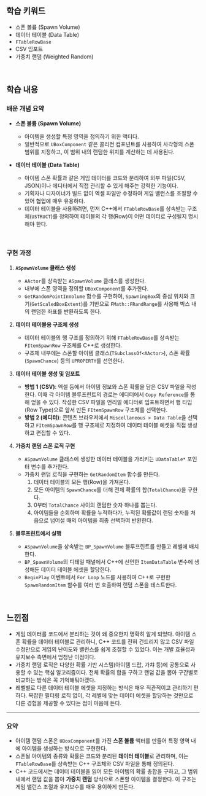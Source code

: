 ## 학습 키워드

  - 스폰 볼륨 (Spawn Volume)
  - 데이터 테이블 (Data Table)
  - `FTableRowBase`
  - CSV 임포트
  - 가중치 랜덤 (Weighted Random)

<br/>

## 학습 내용

### 배운 개념 요약

  - **스폰 볼륨 (Spawn Volume)**

      - 아이템을 생성할 특정 영역을 정의하기 위한 액터다.
      - 일반적으로 `UBoxComponent` 같은 콜리전 컴포넌트를 사용하여 사각형의 스폰 범위를 지정하고, 이 범위 내의 랜덤한 위치를 계산하는 데 사용된다.

  - **데이터 테이블 (Data Table)**

      - 아이템 스폰 확률과 같은 게임 데이터를 코드와 분리하여 외부 파일(CSV, JSON)이나 에디터에서 직접 관리할 수 있게 해주는 강력한 기능이다.
      - 기획자나 디자이너가 빌드 없이 엑셀 파일만 수정하여 게임 밸런스를 조절할 수 있어 협업에 매우 유용하다.
      - 데이터 테이블을 사용하려면, 먼저 C++에서 `FTableRowBase`를 상속받는 구조체(`USTRUCT`)를 정의하여 테이블의 각 행(Row)이 어떤 데이터로 구성될지 명시해야 한다.

<br/>


### 구현 과정

1.  **`ASpawnVolume` 클래스 생성**

      - `AActor`를 상속받는 `ASpawnVolume` 클래스를 생성한다.
      - 내부에 스폰 영역을 정의할 `UBoxComponent`를 추가한다.
      - `GetRandomPointInVolume` 함수를 구현하여, `SpawningBox`의 중심 위치와 크기(`GetScaledBoxExtent`)를 기반으로 `FMath::FRandRange`를 사용해 박스 내의 랜덤한 좌표를 반환하도록 한다.

2.  **데이터 테이블용 구조체 생성**

      - 데이터 테이블의 행 구조를 정의하기 위해 `FTableRowBase`를 상속받는 `FItemSpawnRow` 구조체를 C++로 생성한다.
      - 구조체 내부에는 스폰할 아이템 클래스(`TSubclassOf<AActor>`), 스폰 확률(`SpawnChance`) 등의 `UPROPERTY`를 선언한다.

3.  **데이터 테이블 생성 및 임포트**

      - **방법 1 (CSV)**: 엑셀 등에서 아이템 정보와 스폰 확률을 담은 CSV 파일을 작성한다. 이때 각 아이템 블루프린트의 경로는 에디터에서 `Copy Reference`를 통해 얻을 수 있다. 작성한 CSV 파일을 언리얼 에디터로 임포트하면서 행 타입(Row Type)으로 앞서 만든 `FItemSpawnRow` 구조체를 선택한다.
      - **방법 2 (에디터)**: 콘텐츠 브라우저에서 `Miscellaneous > Data Table`을 선택하고 `FItemSpawnRow`를 행 구조체로 지정하여 데이터 테이블 에셋을 직접 생성하고 편집할 수 있다.

4.  **가중치 랜덤 스폰 로직 구현**

      - `ASpawnVolume` 클래스에 생성한 데이터 테이블을 가리키는 `UDataTable*` 포인터 변수를 추가한다.
      - 가중치 랜덤 로직을 구현하는 `GetRandomItem` 함수를 만든다.
        1.  데이터 테이블의 모든 행(Row)을 가져온다.
        2.  모든 아이템의 `SpawnChance`를 더해 전체 확률의 합(`TotalChance`)을 구한다.
        3.  0부터 `TotalChance` 사이의 랜덤한 숫자 하나를 뽑는다.
        4.  아이템들을 순회하며 확률을 누적하다가, 누적된 확률값이 랜덤 숫자를 처음으로 넘어설 때의 아이템을 최종 선택하여 반환한다.

5.  **블루프린트에서 실행**

      - `ASpawnVolume`을 상속받는 `BP_SpawnVolume` 블루프린트를 만들고 레벨에 배치한다.
      - `BP_SpawnVolume`의 디테일 패널에서 C++에 선언한 `ItemDataTable` 변수에 생성해둔 데이터 테이블 에셋을 할당한다.
      - `BeginPlay` 이벤트에서 `For Loop` 노드를 사용하여 C++로 구현한 `SpawnRandomItem` 함수를 여러 번 호출하여 랜덤 스폰을 테스트한다.

<br/>


## 느낀점

  - 게임 데이터를 코드에서 분리하는 것이 왜 중요한지 명확히 알게 되었다. 아이템 스폰 확률을 데이터 테이블로 관리하니, C++ 코드를 전혀 건드리지 않고 CSV 파일 수정만으로 게임의 난이도와 밸런스를 쉽게 조절할 수 있었다. 이는 개발 효율성과 유지보수 측면에서 엄청난 이점이다.
  - 가중치 랜덤 로직은 다양한 확률 기반 시스템(아이템 드랍, 가챠 등)에 공통으로 사용할 수 있는 핵심 알고리즘이다. 전체 확률의 합을 구하고 랜덤 값을 뽑아 구간별로 비교하는 방식은 꼭 기억해둬야겠다.
  - 레벨별로 다른 데이터 테이블 에셋을 지정하는 방식은 매우 직관적이고 관리하기 편하다. 복잡한 필터링 로직 없이, 각 레벨에 맞는 데이터 에셋을 할당하는 것만으로 다른 경험을 제공할 수 있다는 점이 마음에 든다.

-----

### 요약

- 아이템 랜덤 스폰은 `UBoxComponent`를 가진 **스폰 볼륨** 액터를 만들어 특정 영역 내에 아이템을 생성하는 방식으로 구현한다.
- 스폰될 아이템의 종류와 확률은 코드와 분리된 **데이터 테이블**로 관리하며, 이는 `FTableRowBase`를 상속받는 C++ 구조체와 CSV 파일을 통해 정의된다.
- C++ 코드에서는 데이터 테이블을 읽어 모든 아이템의 확률 총합을 구하고, 그 범위 내에서 랜덤 값을 뽑아 **가중치 랜덤** 방식으로 스폰할 아이템을 결정한다. 이 구조는 게임 밸런스 조절과 유지보수를 매우 용이하게 만든다.
